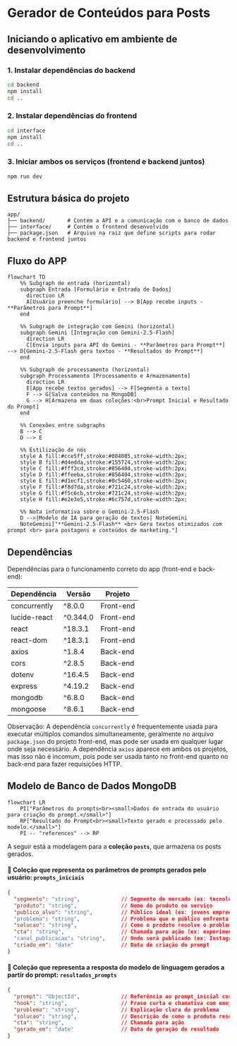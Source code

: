 # Gerador de Conteúdos para Posts
## Iniciando o aplicativo em ambiente de desenvolvimento

### 1. Instalar dependências do backend
```bash
cd backend
npm install
cd ..
```

### 2. Instalar dependências do frontend
```bash
cd interface
npm install
cd ..
```

### 3. Iniciar ambos os serviços (frontend e backend juntos)
```bash
npm run dev
```


## Estrutura básica do projeto
```
app/
├── backend/       # Contém a API e a comunicação com o banco de dados
├── interface/     # Contém o frontend desenvolvido
├── package.json   # Arquivo na raiz que define scripts para rodar backend e frontend juntos

```
## Fluxo do APP
```mermaid
flowchart TD
    %% Subgraph de entrada (horizontal)
    subgraph Entrada [Formulário e Entrada de Dados]
      direction LR
      A[Usuário preenche formulário] --> B[App recebe inputs - **Parâmetros para Prompt**]
    end

    %% Subgraph de integração com Gemini (horizontal)
    subgraph Gemini [Integração com Gemini-2.5-Flash]
      direction LR
      C[Envia inputs para API do Gemini - **Parâmetros para Prompt**] --> D[Gemini-2.5-Flash gera textos - **Resultados do Prompt**]
    end

    %% Subgraph de processamento (horizontal)
    subgraph Processamento [Processamento e Armazenamento]
      direction LR
      E[App recebe textos gerados] --> F[Segmenta o texto]
      F --> G[Salva conteúdos no MongoDB]
      G --> H[Armazena em duas coleções:<br>Prompt Inicial e Resultado do Prompt]
    end

    %% Conexões entre subgraphs
    B --> C
    D --> E

    %% Estilização de nós
    style A fill:#cce5ff,stroke:#004085,stroke-width:2px;
    style B fill:#d4edda,stroke:#155724,stroke-width:2px;
    style C fill:#fff3cd,stroke:#856404,stroke-width:2px;
    style D fill:#ffeeba,stroke:#856404,stroke-width:2px;
    style E fill:#d1ecf1,stroke:#0c5460,stroke-width:2px;
    style F fill:#f8d7da,stroke:#721c24,stroke-width:2px;
    style G fill:#f5c6cb,stroke:#721c24,stroke-width:2px;
    style H fill:#e2e3e5,stroke:#6c757d,stroke-width:2px;

    %% Nota informativa sobre o Gemini-2.5-Flash
    D -->|Modelo de IA para geração de textos| NoteGemini
    NoteGemini["**Gemini-2.5-Flash** <br> Gera textos otimizados com prompt <br> para postagens e conteúdos de marketing."]

```
## Dependências
Dependências para o funcionamento correto do app (front-end e back-end):

| Dependência | Versão | Projeto |
|-------------|--------|---------|
| concurrently | ^8.0.0 | Front-end |
| lucide-react | ^0.344.0 | Front-end |
| react       | ^18.3.1 | Front-end |
| react-dom   | ^18.3.1 | Front-end |
| axios       | ^1.8.4 | Back-end |
| cors        | ^2.8.5 | Back-end |
| dotenv      | ^16.4.5 | Back-end |
| express     | ^4.19.2 | Back-end |
| mongodb     | ^6.8.0 | Back-end |
| mongoose    | ^8.6.1 | Back-end |

Observação: A dependência `concurrently` é frequentemente usada para executar múltiplos comandos simultaneamente, geralmente no arquivo `package.json` do projeto front-end, mas pode ser usada em qualquer lugar onde seja necessário. A dependência `axios` aparece em ambos os projetos, mas isso não é incomum, pois pode ser usada tanto no front-end quanto no back-end para fazer requisições HTTP.


## Modelo de Banco de Dados MongoDB
```mermaid
flowchart LR
    PI["Parâmetros do prompts<br><small>Dados de entrada do usuário para criação do prompt.</small>"]
    RP["Resultado do Prompt<br><small>Texto gerado e processado pelo modelo.</small>"]
    PI -- "references" --> RP
```
A seguir está a modelagem para a **coleção `posts`**, que armazena os posts gerados.

#### **📂 Coleção que representa os parâmetros de prompts gerados pelo usuário: `prompts_iniciais`**

```json
{
  "segmento": "string",             // Segmento de mercado (ex: tecnologia, saúde)
  "produto": "string",              // Nome do produto ou serviço
  "publico_alvo": "string",         // Público ideal (ex: jovens empreendedores)
  "problema": "string",             // Problema que o público enfrenta
  "solucao": "string",              // Como o produto resolve o problema
  "cta": "string",                  // Chamada para ação (ex: experimente grátis)
  "canal_publicacao": "string",     // Onde será publicado (ex: Instagram, email)
  "criado_em": "date"               // Data de criação do prompt
}

```
#### **📂 Coleção que representa a resposta do modelo de linguagem gerados a partir do prompt: `resultados_prompts`**
```json
{
  "prompt": "ObjectId",             // Referência ao prompt_inicial correspondente
  "hook": "string",                 // Frase curta e chamativa com emojis
  "problema": "string",             // Explicação clara do problema
  "solucao": "string",              // Descrição de como o produto resolve
  "cta": "string",                  // Chamada para ação
  "gerado_em": "date"               // Data de geração do resultado
}
```

